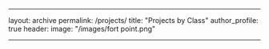 ___
layout: archive
permalink: /projects/
title: "Projects by Class"
author_profile: true
header:
  image: "/images/fort point.png"
___
